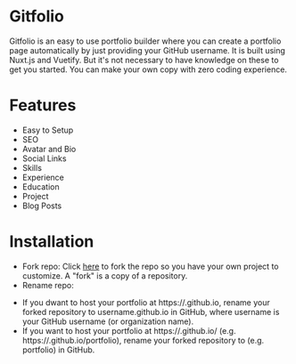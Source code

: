 # Gitfolio
Gitfolio is an easy to use portfolio builder where you can create a portfolio page automatically by just providing your GitHub username. It is built using Nuxt.js and Vuetify. But it's not necessary to have knowledge on these to get you started. You can make your own copy with zero coding experience.

# Features
- Easy to Setup
- SEO
- Avatar and Bio
- Social Links
- Skills
- Experience
- Education
- Project
- Blog Posts

# Installation
* Fork repo: Click [here](https://github.com/MehdiRtal/Gitfolio/fork) to fork the repo so you have your own project to customize. A "fork" is a copy of a repository.
* Rename repo:
 - If you dwant to host your portfolio at https://<USERNAME>.github.io, rename your forked repository to username.github.io in GitHub, where username is your GitHub username (or organization name).
 - If you want to host your portfolio at https://<USERNAME>.github.io/<REPO> (e.g. https://<USERNAME>.github.io/portfolio), rename your forked repository to <REPO> (e.g. portfolio) in GitHub.
